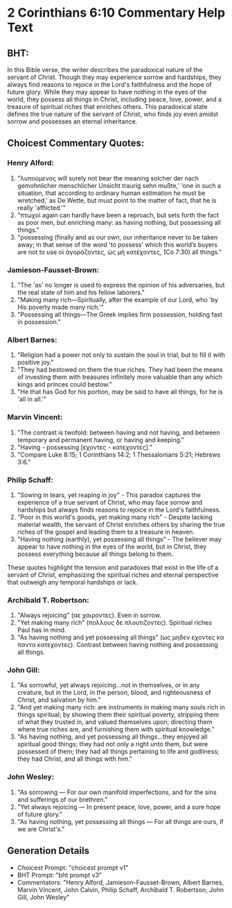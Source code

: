 # 2 Corinthians 6:10 Commentary Help Text

## BHT:
In this Bible verse, the writer describes the paradoxical nature of the servant of Christ. Though they may experience sorrow and hardships, they always find reasons to rejoice in the Lord's faithfulness and the hope of future glory. While they may appear to have nothing in the eyes of the world, they possess all things in Christ, including peace, love, power, and a treasure of spiritual riches that enriches others. This paradoxical state defines the true nature of the servant of Christ, who finds joy even amidst sorrow and possesses an eternal inheritance.

## Choicest Commentary Quotes:
### Henry Alford:
1. "λυπούμενος will surely not bear the meaning solcher der nach gemohnlicher menschlicher Unsicht traurig sehn mußte,' 'one in such a situation, that according to ordinary human estimation he must be wretched,' as De Wette, but must point to the matter of fact, that he is really 'afflicted.'" 
2. "πτωχοί again can hardly have been a reproach, but sets forth the fact as poor men, but enriching many: as having nothing, but possessing all things."
3. "possessing (finally and as our own, our inheritance never to be taken away; in that sense of the word 'to possess' which this world’s buyers are not to use οἱ ἀγοράζοντες, ὡς μὴ κατέχοντες, 1Co 7:30) all things."

### Jamieson-Fausset-Brown:
1. "The 'as' no longer is used to express the opinion of his adversaries, but the real state of him and his fellow laborers."
2. "Making many rich—Spiritually, after the example of our Lord, who 'by His poverty made many rich.'"
3. "Possessing all things—The Greek implies firm possession, holding fast in possession."

### Albert Barnes:
1. "Religion had a power not only to sustain the soul in trial, but to fill it with positive joy."
2. "They had bestowed on them the true riches. They had been the means of investing them with treasures infinitely more valuable than any which kings and princes could bestow."
3. "He that has God for his portion, may be said to have all things, for he is 'all in all.'"

### Marvin Vincent:
1. "The contrast is twofold: between having and not having, and between temporary and permanent having, or having and keeping."
2. "Having - possessing [εχοντες - κατεχοντες]."
3. "Compare Luke 8:15; 1 Corinthians 14:2; 1 Thessalonians 5:21; Hebrews 3:6."

### Philip Schaff:
1. "Sowing in tears, yet reaping in joy" - This paradox captures the experience of a true servant of Christ, who may face sorrow and hardships but always finds reasons to rejoice in the Lord's faithfulness.
2. "Poor in this world's goods, yet making many rich" - Despite lacking material wealth, the servant of Christ enriches others by sharing the true riches of the gospel and leading them to a treasure in heaven.
3. "Having nothing (earthly), yet possessing all things" - The believer may appear to have nothing in the eyes of the world, but in Christ, they possess everything because all things belong to them.

These quotes highlight the tension and paradoxes that exist in the life of a servant of Christ, emphasizing the spiritual riches and eternal perspective that outweigh any temporal hardships or lack.

### Archibald T. Robertson:
1. "Always rejoicing" (αε χαιροντες). Even in sorrow.
2. "Yet making many rich" (πολλους δε πλουτιζοντες). Spiritual riches Paul has in mind.
3. "As having nothing and yet possessing all things" (ως μηδεν εχοντες κα παντα κατεχοντες). Contrast between having nothing and possessing all things.

### John Gill:
1. "As sorrowful, yet always rejoicing...not in themselves, or in any creature, but in the Lord, in the person, blood, and righteousness of Christ, and salvation by him."
2. "And yet making many rich: are instruments in making many souls rich in things spiritual; by showing them their spiritual poverty, stripping them of what they trusted in, and valued themselves upon; directing them where true riches are, and furnishing them with spiritual knowledge."
3. "As having nothing, and yet possessing all things...they enjoyed all spiritual good things; they had not only a right unto them, but were possessed of them; they had all things pertaining to life and godliness; they had Christ, and all things with him."

### John Wesley:
1. "As sorrowing — For our own manifold imperfections, and for the sins and sufferings of our brethren." 
2. "Yet always rejoicing — In present peace, love, power, and a sure hope of future glory." 
3. "As having nothing, yet possessing all things — For all things are ours, if we are Christ's."


## Generation Details
- Choicest Prompt: "choicest prompt v1"
- BHT Prompt: "bht prompt v3"
- Commentators: "Henry Alford, Jamieson-Fausset-Brown, Albert Barnes, Marvin Vincent, John Calvin, Philip Schaff, Archibald T. Robertson, John Gill, John Wesley"
